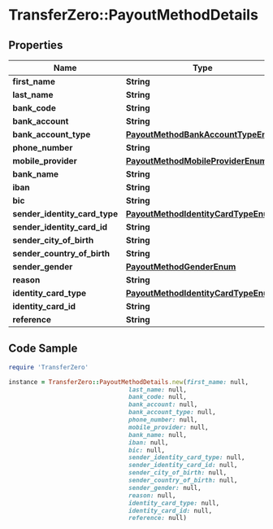 # TransferZero::PayoutMethodDetails

## Properties

Name | Type | Description | Notes
------------ | ------------- | ------------- | -------------
**first_name** | **String** |  | 
**last_name** | **String** |  | 
**bank_code** | **String** |  | 
**bank_account** | **String** |  | 
**bank_account_type** | [**PayoutMethodBankAccountTypeEnum**](PayoutMethodBankAccountTypeEnum.md) |  | 
**phone_number** | **String** |  | 
**mobile_provider** | [**PayoutMethodMobileProviderEnum**](PayoutMethodMobileProviderEnum.md) |  | 
**bank_name** | **String** |  | 
**iban** | **String** |  | 
**bic** | **String** |  | [optional] 
**sender_identity_card_type** | [**PayoutMethodIdentityCardTypeEnum**](PayoutMethodIdentityCardTypeEnum.md) |  | 
**sender_identity_card_id** | **String** |  | 
**sender_city_of_birth** | **String** |  | 
**sender_country_of_birth** | **String** |  | 
**sender_gender** | [**PayoutMethodGenderEnum**](PayoutMethodGenderEnum.md) |  | 
**reason** | **String** |  | [optional] 
**identity_card_type** | [**PayoutMethodIdentityCardTypeEnum**](PayoutMethodIdentityCardTypeEnum.md) |  | [optional] 
**identity_card_id** | **String** |  | [optional] 
**reference** | **String** |  | [optional] 

## Code Sample

```ruby
require 'TransferZero'

instance = TransferZero::PayoutMethodDetails.new(first_name: null,
                                 last_name: null,
                                 bank_code: null,
                                 bank_account: null,
                                 bank_account_type: null,
                                 phone_number: null,
                                 mobile_provider: null,
                                 bank_name: null,
                                 iban: null,
                                 bic: null,
                                 sender_identity_card_type: null,
                                 sender_identity_card_id: null,
                                 sender_city_of_birth: null,
                                 sender_country_of_birth: null,
                                 sender_gender: null,
                                 reason: null,
                                 identity_card_type: null,
                                 identity_card_id: null,
                                 reference: null)
```


